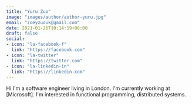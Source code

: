 ```yaml
---
title: "Yuru Zuo"
image: "images/author/author-yuru.jpg"
email: "zoeyzuouk@gmail.com"
date: 2021-01-26T10:14:19+06:00
draft: false
social:
- icon: "la-facebook-f"
  link: "https://facebook.com"
- icon: "la-twitter"
  link: "https://twitter.com"
- icon: "la-linkedin-in"
  link: "https://linkedin.com"
---
```


Hi I'm a software engineer living in London. I'm currently working at [Microsoft]. I'm interested in functional programming, distributed systems.